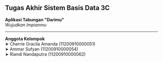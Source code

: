 ## Tugas Akhir Sistem Basis Data 3C
**Aplikasi Tabungan "Darimu"**  
_Wujudkan Impianmu_
 
 ------
**Anggota Kelompok**  
➤ Cherrie Gracila Amanda (11200910000051)  
➤ Ammar Sufyan (11200910000054)  
➤ Riandi Nandaputra (11200910000062)  


